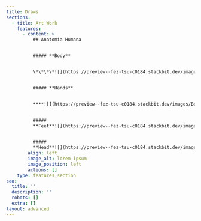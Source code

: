 ```yaml
---
title: Draws
sections:
  - title: Art Work
    features:
      - content: >
          ## Anatomía Humana


          ##### **Body**


          \*\*\*\*![](https://preview--fez-tsu-c0184.stackbit.dev/images/Anatomia.jpg)


          ##### **Hands**


          ****![](https://preview--fez-tsu-c0184.stackbit.dev/images/Bones\&Muscles.jpg)


          #####
          **Feet**![](https://preview--fez-tsu-c0184.stackbit.dev/images/Anatomia%20Pies.jpg)


          #####
          **Head**![](https://preview--fez-tsu-c0184.stackbit.dev/images/Head%20structure.jpg)
        align: left
        image_alt: lorem-ipsum
        image_position: left
        actions: []
    type: features_section
seo:
  title: ''
  description: ''
  robots: []
  extra: []
layout: advanced
---
```

